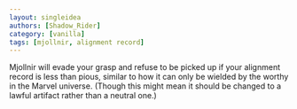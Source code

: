 ```yaml
---
layout: singleidea
authors: [Shadow_Rider]
category: [vanilla]
tags: [mjollnir, alignment record]
---
```

Mjollnir will evade your grasp and refuse to be picked up if your alignment
record is less than pious, similar to how it can only be wielded by the worthy
in the Marvel universe. (Though this might mean it should be changed to a lawful
artifact rather than a neutral one.)
